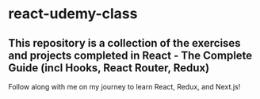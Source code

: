 # react-udemy-class
## This repository is a collection of the exercises and projects completed in React - The Complete Guide (incl Hooks, React Router, Redux)
Follow along with me on my journey to learn React, Redux, and Next.js!
